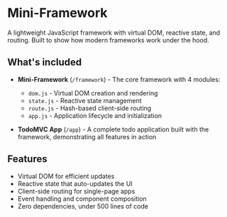 # Mini-Framework

A lightweight JavaScript framework with virtual DOM, reactive state, and routing. Built to show how modern frameworks work under the hood.

## What's included

- **Mini-Framework** (`/framework`) - The core framework with 4 modules:
  - `dom.js` - Virtual DOM creation and rendering
  - `state.js` - Reactive state management  
  - `route.js` - Hash-based client-side routing
  - `app.js` - Application lifecycle and initialization

- **TodoMVC App** (`/app`) - A complete todo application built with the framework, demonstrating all features in action

## Features

- Virtual DOM for efficient updates
- Reactive state that auto-updates the UI
- Client-side routing for single-page apps  
- Event handling and component composition
- Zero dependencies, under 500 lines of code

